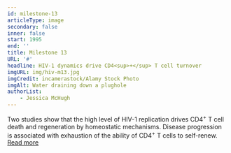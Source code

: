 ```yaml
---
id: milestone-13
articleType: image
secondary: false
inner: false
start: 1995
end: ''
title: Milestone 13
URL: '#'
headline: HIV-1 dynamics drive CD4<sup>+</sup> T cell turnover
imgURL: img/hiv-m13.jpg
imgCredit: incamerastock/Alamy Stock Photo
imgAlt: Water draining down a plughole
authorList:
    - Jessica McHugh
---
```

Two studies show that the high level of HIV-1 replication drives CD4<sup>+</sup> T cell death and regeneration by homeostatic mechanisms. Disease progression is associated with exhaustion of the ability of CD4<sup>+</sup> T cells to self-renew. <a href="#">Read more</a>